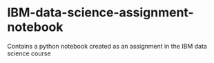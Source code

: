 # IBM-data-science-assignment-notebook
Contains a python notebook created as an assignment in the IBM data science course
